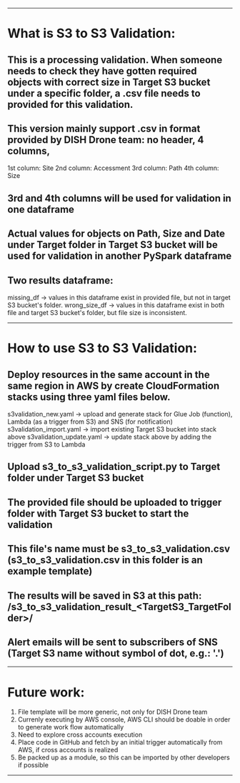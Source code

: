 ___
# What is S3 to S3 Validation:
## This is a processing validation. When someone needs to check they have gotten required objects with correct size in Target S3 bucket under a specific folder, a .csv file needs to provided for this validation.
## This version mainly support .csv in format provided by DISH Drone team: no header, 4 columns, 
1st column: Site
2nd column: Accessment
3rd column: Path
4th column: Size
## 3rd and 4th columns will be used for validation in one dataframe
## Actual values for objects on Path, Size and Date under Target folder in Target S3 bucket will be used for validation in another PySpark dataframe
## Two results dataframe:
missing_df -> values in this dataframe exist in provided file, but not in target S3 bucket's folder.
wrong_size_df -> values in this dataframe exist in both file and target S3 bucket's folder, but file size is inconsistent.

___
# How to use S3 to S3 Validation:
## Deploy resources in the same account in the same region in AWS by create CloudFormation stacks using three yaml files below.
s3validation_new.yaml -> upload and generate stack for Glue Job (function), Lambda (as a trigger from S3) and SNS (for notification)
s3validation_import.yaml -> import existing Target S3 bucket into stack above
s3validation_update.yaml -> update stack above by adding the trigger from S3 to Lambda
## Upload s3_to_s3_validation_script.py to Target folder under Target S3 bucket
## The provided file should be uploaded to trigger folder with Target S3 bucket to start the validation
## This file's name must be s3_to_s3_validation.csv (s3_to_s3_validation.csv in this folder is an example template)
## The results will be saved in S3 at this path: <TargetS3>/s3_to_s3_validation_result_<TargetS3_TargetFolder>/<results>
## Alert emails will be sent to subscribers of SNS (Target S3 name without symbol of dot, e.g.: '.')

___
# Future work:
1. File template will be more generic, not only for DISH Drone team
2. Currenly executing by AWS console, AWS CLI should be doable in order to generate work flow automatically
3. Need to explore cross accounts execution
4. Place code in GitHub and fetch by an initial trigger automatically from AWS, if cross accounts is realized
5. Be packed up as a module, so this can be imported by other developers if possible

___
